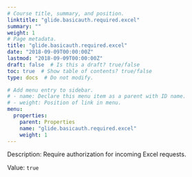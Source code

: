 ```yaml
---
# Course title, summary, and position.
linktitle: "glide.basicauth.required.excel"
summary: ""
weight: 1
# Page metadata.
title: "glide.basicauth.required.excel"
date: "2018-09-09T00:00:00Z"
lastmod: "2018-09-09T00:00:00Z"
draft: false  # Is this a draft? true/false
toc: true  # Show table of contents? true/false
type: docs  # Do not modify.

# Add menu entry to sidebar.
# - name: Declare this menu item as a parent with ID name.
# - weight: Position of link in menu.
menu:
  properties:
    parent: Properties
    name: "glide.basicauth.required.excel"
    weight: 1
---
```


Description: Require authorization for incoming Excel requests.


Value: `true`